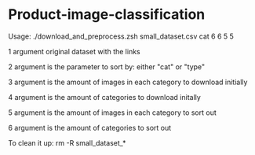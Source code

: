 # Product-image-classification
Usage:
./download_and_preprocess.zsh small_dataset.csv cat 6 6 5 5

1 argument original dataset with the links

2 argument is the parameter to sort by: either "cat" or "type"

3 argument is the amount of images in each category to download initially

4 argument is the amount of categories to download initally

5 argument is the amount of images in each category to sort out

6 argument is the amount of categories to sort out

To clean it up:
rm -R small_dataset_*

